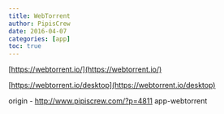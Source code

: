 ```yaml
---
title: WebTorrent
author: PipisCrew
date: 2016-04-07
categories: [app]
toc: true
---
```


[https://webtorrent.io/](https://webtorrent.io/)

[https://webtorrent.io/desktop](https://webtorrent.io/desktop)

origin - http://www.pipiscrew.com/?p=4811 app-webtorrent